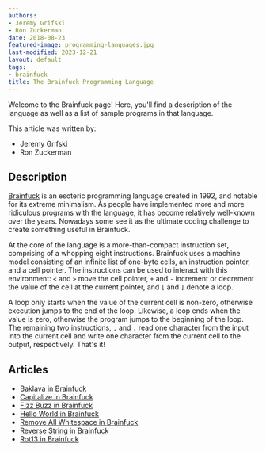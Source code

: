 ```yaml
---
authors:
- Jeremy Grifski
- Ron Zuckerman
date: 2018-08-23
featured-image: programming-languages.jpg
last-modified: 2023-12-21
layout: default
tags:
- brainfuck
title: The Brainfuck Programming Language
---
```


Welcome to the Brainfuck page! Here, you'll find a description of the language as well as a list of sample programs in that language.

This article was written by:

- Jeremy Grifski
- Ron Zuckerman

## Description

[Brainfuck][1] is an esoteric programming language created in 1992, and notable for 
its extreme minimalism. As people have implemented more and more ridiculous 
programs with the language, it has become relatively well-known over the years. 
Nowadays some see it as the ultimate coding challenge to create something 
useful in Brainfuck.

At the core of the language is a more-than-compact instruction set, comprising
of a whopping eight instructions. Brainfuck uses a machine model consisting of
an infinite list of one-byte cells, an instruction pointer, and a cell pointer.
The instructions can be used to interact with this environment: `<` and `>`
move the cell pointer, `+` and `-` increment or decrement the value of the cell
at the current pointer, and `[` and `]` denote a loop.

A loop only starts when the value of the current cell is non-zero, otherwise
execution jumps to the end of the loop. Likewise, a loop ends when the value is
zero, otherwise the program jumps to the beginning of the loop. The remaining
two instructions, `,` and `.` read one character from the input into the current
cell and write one character from the current cell to the output, respectively.
That's it!

[1]: https://en.wikipedia.org/wiki/Brainfuck


## Articles

- [Baklava in Brainfuck](https://sampleprograms.io/projects/baklava/brainfuck)
- [Capitalize in Brainfuck](https://sampleprograms.io/projects/capitalize/brainfuck)
- [Fizz Buzz in Brainfuck](https://sampleprograms.io/projects/fizz-buzz/brainfuck)
- [Hello World in Brainfuck](https://sampleprograms.io/projects/hello-world/brainfuck)
- [Remove All Whitespace in Brainfuck](https://sampleprograms.io/projects/remove-all-whitespace/brainfuck)
- [Reverse String in Brainfuck](https://sampleprograms.io/projects/reverse-string/brainfuck)
- [Rot13 in Brainfuck](https://sampleprograms.io/projects/rot13/brainfuck)
